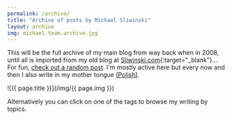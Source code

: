 ```yaml
---
permalink: /archive/
title: "Archive of posts by Michael Sliwinski"
layout: archive
img: michael.team.archive.jpg
---
```


This will be the full archive of my main blog from way back when in 2008, until all is imported from my old blog at [Sliwinski.com](/){:target="_blank"}… For fun, [check out a random post](/random/). I'm mostly active here but every now and then I also write in my mother tongue [(Polish)](/pl/archiwum).

![{{ page.title }}](/img/{{ page.img }})

Alternatively you can click on one of the tags to browse my writing by topics.